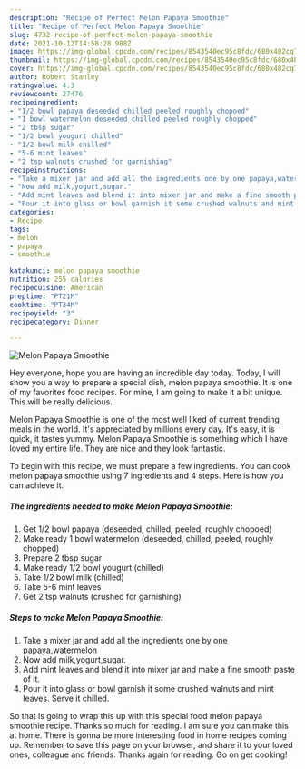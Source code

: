 ```yaml
---
description: "Recipe of Perfect Melon Papaya Smoothie"
title: "Recipe of Perfect Melon Papaya Smoothie"
slug: 4732-recipe-of-perfect-melon-papaya-smoothie
date: 2021-10-12T14:58:28.988Z
image: https://img-global.cpcdn.com/recipes/8543540ec95c8fdc/680x482cq70/melon-papaya-smoothie-recipe-main-photo.jpg
thumbnail: https://img-global.cpcdn.com/recipes/8543540ec95c8fdc/680x482cq70/melon-papaya-smoothie-recipe-main-photo.jpg
cover: https://img-global.cpcdn.com/recipes/8543540ec95c8fdc/680x482cq70/melon-papaya-smoothie-recipe-main-photo.jpg
author: Robert Stanley
ratingvalue: 4.3
reviewcount: 27476
recipeingredient:
- "1/2 bowl papaya deseeded chilled peeled roughly chopoed"
- "1 bowl watermelon deseeded chilled peeled roughly chopped"
- "2 tbsp sugar"
- "1/2 bowl yougurt chilled"
- "1/2 bowl milk chilled"
- "5-6 mint leaves"
- "2 tsp walnuts crushed for garnishing"
recipeinstructions:
- "Take a mixer jar and add all the ingredients one by one papaya,watermelon"
- "Now add milk,yogurt,sugar."
- "Add mint leaves and blend it into mixer jar and make a fine smooth paste of it."
- "Pour it into glass or bowl garnish it some crushed walnuts and mint leaves. Serve it chilled."
categories:
- Recipe
tags:
- melon
- papaya
- smoothie

katakunci: melon papaya smoothie 
nutrition: 255 calories
recipecuisine: American
preptime: "PT21M"
cooktime: "PT34M"
recipeyield: "3"
recipecategory: Dinner

---
```



![Melon Papaya Smoothie](https://img-global.cpcdn.com/recipes/8543540ec95c8fdc/680x482cq70/melon-papaya-smoothie-recipe-main-photo.jpg)

Hey everyone, hope you are having an incredible day today. Today, I will show you a way to prepare a special dish, melon papaya smoothie. It is one of my favorites food recipes. For mine, I am going to make it a bit unique. This will be really delicious.

Melon Papaya Smoothie is one of the most well liked of current trending meals in the world. It's appreciated by millions every day. It's easy, it is quick, it tastes yummy. Melon Papaya Smoothie is something which I have loved my entire life. They are nice and they look fantastic.




To begin with this recipe, we must prepare a few ingredients. You can cook melon papaya smoothie using 7 ingredients and 4 steps. Here is how you can achieve it.

<!--inarticleads1-->

##### The ingredients needed to make Melon Papaya Smoothie:

1. Get 1/2 bowl papaya (deseeded, chilled, peeled, roughly chopoed)
1. Make ready 1 bowl watermelon (deseeded, chilled, peeled, roughly chopped)
1. Prepare 2 tbsp sugar
1. Make ready 1/2 bowl yougurt (chilled)
1. Take 1/2 bowl milk (chilled)
1. Take 5-6 mint leaves
1. Get 2 tsp walnuts (crushed for garnishing)




<!--inarticleads2-->

##### Steps to make Melon Papaya Smoothie:

1. Take a mixer jar and add all the ingredients one by one papaya,watermelon
1. Now add milk,yogurt,sugar.
1. Add mint leaves and blend it into mixer jar and make a fine smooth paste of it.
1. Pour it into glass or bowl garnish it some crushed walnuts and mint leaves. Serve it chilled.




So that is going to wrap this up with this special food melon papaya smoothie recipe. Thanks so much for reading. I am sure you can make this at home. There is gonna be more interesting food in home recipes coming up. Remember to save this page on your browser, and share it to your loved ones, colleague and friends. Thanks again for reading. Go on get cooking!
